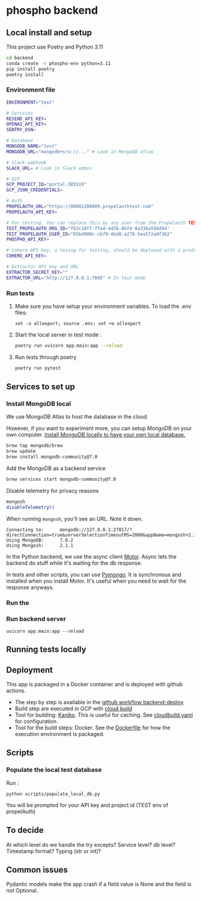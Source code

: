 # phospho backend

## Local install and setup

This project use Poetry and Python 3.11

```bash
cd backend
conda create -n phospho-env python=3.11
pip install poetry
poetry install
```

### Environment file

```bash
ENVIRONMENT="test"

# Services
RESEND_API_KEY=
OPENAI_API_KEY=
SENTRY_DSN=

# Database
MONGODB_NAME="test"
MONGODB_URL="mongodb+srv://..." # Look in MongoDB atlas

# Slack webhook
SLACK_URL= # Look in Slack admin

# GCP
GCP_PROJECT_ID="portal-385519"
GCP_JSON_CREDENTIALS=

# Auth
PROPELAUTH_URL="https://80082208909.propelauthtest.com"
PROPELAUTH_API_KEY=

# For testing. You can replace this by any user from the Propelauth TEST env
TEST_PROPELAUTH_ORG_ID="f63c18ff-7fad-4436-8bf4-8a336a596d94"
TEST_PROPELAUTH_USER_ID="65bd900c-cb79-4bd8-a278-5ea5f2a0f362"
PHOSPHO_API_KEY=

# Cohere API key, a tesing for testing, should be deployed with a production one
COHERE_API_KEY=

# Extractor API key and URL
EXTRACTOR_SECRET_KEY=""
EXTRACTOR_URL="http://127.0.0.1:7605" # In test mode
```

### Run tests

1. Make sure you have setup your environment variables. To load the .env files:

   ```
   set -o allexport; source .env; set +o allexport
   ```

2. Start the local server in test mode :

   ```bash
   poetry run uvicorn app.main:app --reload
   ```

3. Run tests through poetry

   ```bash
   poetry run pytest
   ```

## Services to set up

### Install MongoDB local

We use MongoDB Atlas to host the database in the cloud.

However, if you want to experiment more, you can setup MongoDB on your own computer. [Install MongoDB locally to have your own local database.](https://www.mongodb.com/docs/manual/tutorial/install-mongodb-on-os-x/)

```bash
brew tap mongodb/brew
brew update
brew install mongodb-community@7.0
```

Add the MongoDB as a backend service

```bash
brew services start mongodb-community@7.0
```

Disable telemetry for privacy reasons

```bash
mongosh
disableTelemetry()
```

When running `mongosh`, you'll see an URL. Note it down.

```text
Connecting to:		mongodb://127.0.0.1:27017/?directConnection=true&serverSelectionTimeoutMS=2000&appName=mongosh+2.1.1
Using MongoDB:		7.0.2
Using Mongosh:		2.1.1
```

In the Python backend, we use the async client [Motor](https://motor.readthedocs.io/en/stable/tutorial-asyncio.html). Async lets the backend do stuff while it's waiting for the db response.

In tests and other scripts, you can use [Pymongo](https://pymongo.readthedocs.io/en/stable/tutorial.html). It is synchronous and installed when you install Motor. It's useful when you need to wait for the response anyways.

### Run the

### Run backend server

```
uvicorn app.main:app --reload
```

## Running tests locally

## Deployment

This app is packaged in a Docker container and is deployed with github actions.

- The step by step is available in the [github workflow backend-deploy](../.github/workflows/backend-deploy.yml)
- Build step are executed in GCP with [cloud build](https://cloud.google.com/sdk/gcloud/reference/builds/submit)
- Tool for building: [Kaniko](https://github.com/GoogleContainerTools/kaniko). This is useful for caching. See [cloudbuild.yaml](./cloudbuild.yaml) for configuration.
- Tool for the build steps: Docker. See the [Dockerfile](./Dockerfile) for how the execution environment is packaged.

## Scripts

### Populate the local test database

Run :

```
python scripts/populate_local_db.py
```

You will be prompted for your API key and project id (TEST env of propelAuth)

## To decide

At which level do we handle the try excepts? Service level? db level?
Timestamp format? Typing (str or int)?

## Common issues

Pydantic models make the app crash if a field value is None and the field is not Optional.
